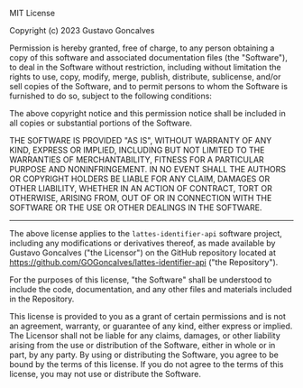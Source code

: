 MIT License

Copyright (c) 2023 Gustavo Goncalves

Permission is hereby granted, free of charge, to any person obtaining a copy
of this software and associated documentation files (the "Software"), to deal
in the Software without restriction, including without limitation the rights
to use, copy, modify, merge, publish, distribute, sublicense, and/or sell
copies of the Software, and to permit persons to whom the Software is
furnished to do so, subject to the following conditions:

The above copyright notice and this permission notice shall be included in
all copies or substantial portions of the Software.

THE SOFTWARE IS PROVIDED "AS IS", WITHOUT WARRANTY OF ANY KIND, EXPRESS OR
IMPLIED, INCLUDING BUT NOT LIMITED TO THE WARRANTIES OF MERCHANTABILITY,
FITNESS FOR A PARTICULAR PURPOSE AND NONINFRINGEMENT. IN NO EVENT SHALL THE
AUTHORS OR COPYRIGHT HOLDERS BE LIABLE FOR ANY CLAIM, DAMAGES OR OTHER
LIABILITY, WHETHER IN AN ACTION OF CONTRACT, TORT OR OTHERWISE, ARISING FROM,
OUT OF OR IN CONNECTION WITH THE SOFTWARE OR THE USE OR OTHER DEALINGS IN
THE SOFTWARE.

---

The above license applies to the `lattes-identifier-api` software project, including any modifications or derivatives thereof, as made available by Gustavo Goncalves ("the Licensor") on the GitHub repository located at https://github.com/GOGoncalves/lattes-identifier-api ("the Repository").

For the purposes of this license, "the Software" shall be understood to include the code, documentation, and any other files and materials included in the Repository.

This license is provided to you as a grant of certain permissions and is not an agreement, warranty, or guarantee of any kind, either express or implied. The Licensor shall not be liable for any claims, damages, or other liability arising from the use or distribution of the Software, either in whole or in part, by any party. By using or distributing the Software, you agree to be bound by the terms of this license. If you do not agree to the terms of this license, you may not use or distribute the Software.
